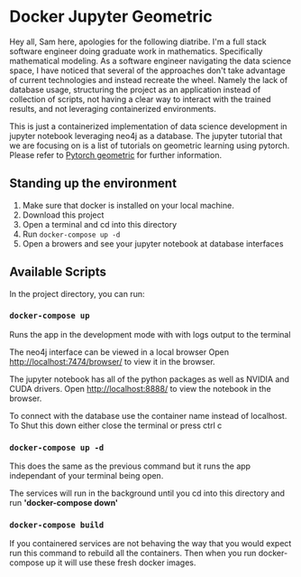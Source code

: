 # Docker Jupyter Geometric

Hey all, Sam here, apologies for the following diatribe. I'm a full stack software engineer doing graduate work in mathematics. Specifically mathematical modeling. As a software engineer navigating the data science space, I have noticed that several of the approaches don't take advantage of current technologies and instead recreate the wheel. Namely the lack of database usage, structuring the project as an application instead of collection of scripts, not having a clear way to interact with the trained results, and not leveraging containerized environments.
 
This is just a containerized implementation of data science development in jupyter notebook leveraging neo4j as a database. The jupyter tutorial that we are focusing on is a list of tutorials on geometric learning using pytorch. Please refer to [Pytorch geometric](https://github.com/rusty1s/pytorch_geometric) for further information.

## Standing up the environment

1. Make sure that docker is installed on your local machine. 
2. Download this project 
3. Open a terminal and cd into this directory
3. Run `docker-compose up -d`
4. Open a browers and see your jupyter notebook at database interfaces

## Available Scripts

In the project directory, you can run:

### `docker-compose up`

Runs the app in the development mode with with logs output to the terminal

The neo4j interface can be viewed in a local browser
Open [http://localhost:7474/browser/](http://localhost:7474/browser/) to view it in the browser.


The jupyter notebook has all of the python packages as well as NVIDIA and CUDA drivers.
Open [http://localhost:8888/](http://localhost:8888/) to view the notebook in the browser.


To connect with the database use the container name instead of localhost.
To Shut this down either close the terminal or press ctrl c

### `docker-compose up -d`

This does the same as the previous command but it runs the app independant of your terminal being open. 

The services will run in the background until you cd into this directory and run **'docker-compose down'**


### `docker-compose build`
If you containered services are not behaving the way that you would expect run this command to rebuild all the containers. Then when you run docker-compose up it will use these fresh docker images.